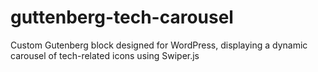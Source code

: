 # guttenberg-tech-carousel
Custom Gutenberg block designed for WordPress, displaying a dynamic carousel of tech-related icons using Swiper.js
